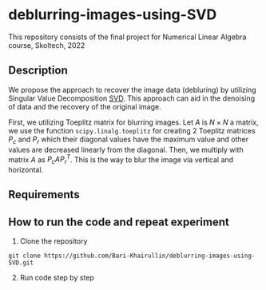 # deblurring-images-using-SVD
This repository consists of the final project for Numerical Linear Algebra course, Skoltech, 2022

## Description
We propose the approach to recover the image data (debluring) by utilizing Singular Value Decomposition [SVD](https://en.wikipedia.org/wiki/Singular_value_decomposition). This approach can aid in the denoising of data and the recovery of the original image. 

First, we utilizing Toeplitz matrix for blurring images. Let $A$ is $N×N$ a matrix, we use the function `scipy.linalg.toeplitz` for creating 2 Toeplitz matrices $P_c$ and $P_r$ which their diagonal values have the maximum value and other values are decreased linearly from the diagonal. Then, we multiply with matrix $A$ as $P_c A P_r^T$. This is the way to blur the image via vertical and horizontal.



## Requirements



## How to run the code and repeat experiment
1. Clone the repository
``` 
git clone https://github.com/Bari-Khairullin/deblurring-images-using-SVD.git
```
2. Run code step by step
